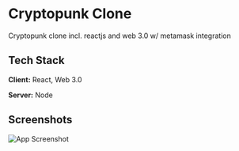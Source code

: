 
# Cryptopunk Clone

Cryptopunk clone incl. reactjs and web 3.0 w/ metamask integration


## Tech Stack

**Client:** React, Web 3.0

**Server:** Node


## Screenshots

![App Screenshot](https://i.postimg.cc/hG8Xdgp1/2022-03-23-08-05-55-new.png)
